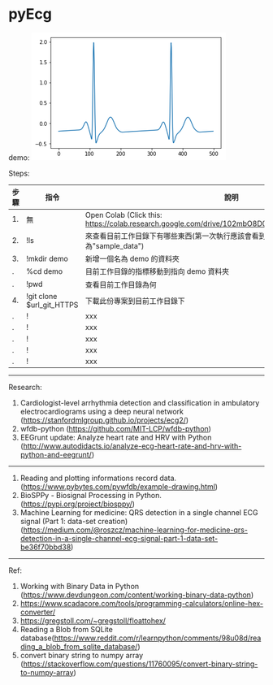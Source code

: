 # pyEcg
demo:
![demo ecg figure](https://github.com/SnailPJW/pyEcg/blob/master/ecgDEMO.png)

Steps:

| 步驟 | 指令 | 說明 |
| --- | --- | --- |
| 1. | 無 | Open Colab (Click this: https://colab.research.google.com/drive/102mbO8D0gSgqZerBUkQ3RrdShPBU9QG7) |
| 2. | !ls | 來查看目前工作目錄下有哪些東西(第一次執行應該會看到當下目錄下有一個資料夾為"sample_data") |
| 3. | !mkdir demo | 新增一個名為 demo 的資料夾 |
|  . | %cd demo | 目前工作目錄的指標移動到指向 demo 資料夾 |
|  . | !pwd | 查看目前工作目錄為何 |
| 4. | !git clone $url_git_HTTPS | 下載此份專案到目前工作目錄下 |
|  . | ! | xxx |
|  . | ! | xxx |
|  . | ! | xxx |
|  . | ! | xxx |
|  . | ! | xxx |


------
Research:
1. Cardiologist-level arrhythmia detection and classification in ambulatory electrocardiograms using a deep neural network (https://stanfordmlgroup.github.io/projects/ecg2/)
2. wfdb-python (https://github.com/MIT-LCP/wfdb-python)
3. EEGrunt update: Analyze heart rate and HRV with Python (http://www.autodidacts.io/analyze-ecg-heart-rate-and-hrv-with-python-and-eegrunt/)
------
1. Reading and plotting informations record data. (https://www.pybytes.com/pywfdb/example-drawing.html)
2. BioSPPy - Biosignal Processing in Python. (https://pypi.org/project/biosppy/)
3. Machine Learning for medicine: QRS detection in a single channel ECG signal (Part 1: data-set creation) (https://medium.com/@roszcz/machine-learning-for-medicine-qrs-detection-in-a-single-channel-ecg-signal-part-1-data-set-be36f70bbd38)
------
Ref:
1. Working with Binary Data in Python (https://www.devdungeon.com/content/working-binary-data-python)
2. https://www.scadacore.com/tools/programming-calculators/online-hex-converter/
3. https://gregstoll.com/~gregstoll/floattohex/
4. Reading a Blob from SQLite database(https://www.reddit.com/r/learnpython/comments/98u08d/reading_a_blob_from_sqlite_database/)
5. convert binary string to numpy array (https://stackoverflow.com/questions/11760095/convert-binary-string-to-numpy-array)

